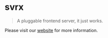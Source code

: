 # svrx

> A pluggable frontend server, it just works.

Please visit our [website](https://svrx.io/) for more information. 
    
